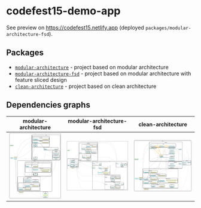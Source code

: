 # codefest15-demo-app

See preview on https://codefest15.netlify.app (deployed `packages/modular-architecture-fsd`).

## Packages

- [`modular-architecture`](./packages/modular-architecture/) - project based on modular architecture
- [`modular-architecture-fsd`](./packages/modular-architecture-fsd/) - project based on modular architecture with feature sliced design
- [`clean-architecture`](./packages/clean-architecture/) - project based on clean architecture

## Dependencies graphs

| modular-architecture 	| modular-architecture-fsd 	| clean-architecture 	|
|---	|---	|---	|
| ![Dependency Graph](./packages/modular-architecture/dependency-graph.svg) 	| ![Dependency Graph](./packages/modular-architecture-fsd/dependency-graph.svg) 	| ![Dependency Graph](./packages/clean-architecture/dependency-graph.svg) 	|
